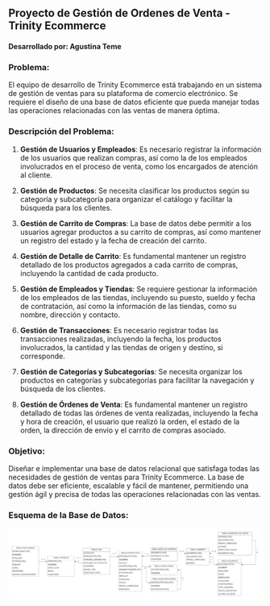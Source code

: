 ## Proyecto de Gestión de Ordenes de Venta - Trinity Ecommerce

#### Desarrollado por: Agustina Teme
### Problema:

El equipo de desarrollo de Trinity Ecommerce está trabajando en un sistema de gestión de ventas para su plataforma de comercio electrónico. Se requiere el diseño de una base de datos eficiente que pueda manejar todas las operaciones relacionadas con las ventas de manera óptima.

### Descripción del Problema:

1. **Gestión de Usuarios y Empleados**: Es necesario registrar la información de los usuarios que realizan compras, así como la de los empleados involucrados en el proceso de venta, como los encargados de atención al cliente.

2. **Gestión de Productos**: Se necesita clasificar los productos según su categoría y subcategoría para organizar el catálogo y facilitar la búsqueda para los clientes.

3. **Gestión de Carrito de Compras**: La base de datos debe permitir a los usuarios agregar productos a su carrito de compras, así como mantener un registro del estado y la fecha de creación del carrito.

4. **Gestión de Detalle de Carrito**: Es fundamental mantener un registro detallado de los productos agregados a cada carrito de compras, incluyendo la cantidad de cada producto.

5. **Gestión de Empleados y Tiendas**: Se requiere gestionar la información de los empleados de las tiendas, incluyendo su puesto, sueldo y fecha de contratación, así como la información de las tiendas, como su nombre, dirección y contacto.

6. **Gestión de Transacciones**: Es necesario registrar todas las transacciones realizadas, incluyendo la fecha, los productos involucrados, la cantidad y las tiendas de origen y destino, si corresponde.

7. **Gestión de Categorías y Subcategorías**: Se necesita organizar los productos en categorías y subcategorías para facilitar la navegación y búsqueda de los clientes.

8. **Gestión de Órdenes de Venta**: Es fundamental mantener un registro detallado de todas las órdenes de venta realizadas, incluyendo la fecha y hora de creación, el usuario que realizó la orden, el estado de la orden, la dirección de envío y el carrito de compras asociado.

### Objetivo:

Diseñar e implementar una base de datos relacional que satisfaga todas las necesidades de gestión de ventas para Trinity Ecommerce. La base de datos debe ser eficiente, escalable y fácil de mantener, permitiendo una gestión ágil y precisa de todas las operaciones relacionadas con las ventas.

### Esquema de la Base de Datos:

![Der](Der.png)
